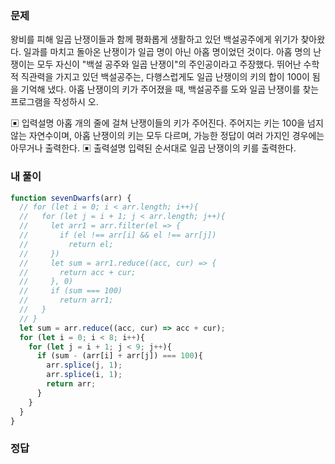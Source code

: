 ### 문제
왕비를 피해 일곱 난쟁이들과 함께 평화롭게 생활하고 있던 백설공주에게 위기가 찾아왔다. 일과를 마치고 돌아온 난쟁이가 일곱 명이 아닌 아홉 명이었던 것이다.
아홉 명의 난쟁이는 모두 자신이 "백설 공주와 일곱 난쟁이"의 주인공이라고 주장했다. 뛰어난 수학적 직관력을 가지고 있던 백설공주는, 다행스럽게도 일곱 난쟁이의 키의 합이 100이 됨을 기억해 냈다.
아홉 난쟁이의 키가 주어졌을 때, 백설공주를 도와 일곱 난쟁이를 찾는 프로그램을 작성하시 오.

▣ 입력설명
아홉 개의 줄에 걸쳐 난쟁이들의 키가 주어진다. 주어지는 키는 100을 넘지 않는 자연수이며, 아홉 난쟁이의 키는 모두 다르며, 가능한 정답이 여러 가지인 경우에는 아무거나 출력한다.
▣ 출력설명
입력된 순서대로 일곱 난쟁이의 키를 출력한다.

### 내 풀이
```js
function sevenDwarfs(arr) {
  // for (let i = 0; i < arr.length; i++){
  //   for (let j = i + 1; j < arr.length; j++){
  //     let arr1 = arr.filter(el => {
  //       if (el !== arr[i] && el !== arr[j])
  //         return el;
  //     })
  //     let sum = arr1.reduce((acc, cur) => {
  //       return acc + cur;
  //     }, 0)
  //     if (sum === 100)
  //       return arr1;
  //   }
  // }
  let sum = arr.reduce((acc, cur) => acc + cur);
  for (let i = 0; i < 8; i++){
    for (let j = i + 1; j < 9; j++){
      if (sum - (arr[i] + arr[j]) === 100){
        arr.splice(j, 1);
        arr.splice(i, 1);
        return arr;
      }
    }
  }
}
```

### 정답
```js

```
